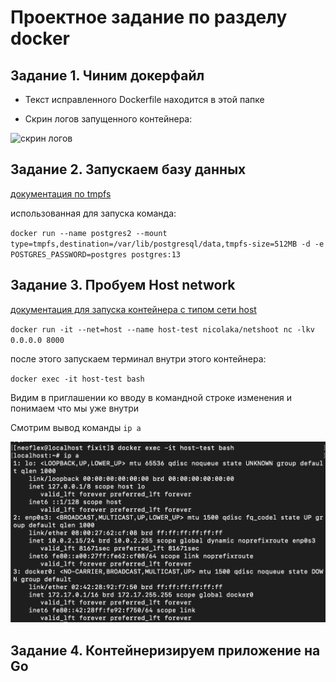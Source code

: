 # Проектное задание по разделу docker

## Задание 1. Чиним докерфайл

- Текст исправленного Dockerfile находится в этой папке

- Скрин логов запущенного контейнера:

![скрин логов]()

## Задание 2. Запускаем базу данных

[документация по tmpfs](https://docs.docker.com/storage/tmpfs/)

использованная для запуска команда:

`docker run --name postgres2 --mount type=tmpfs,destination=/var/lib/postgresql/data,tmpfs-size=512MB -d -e POSTGRES_PASSWORD=postgres postgres:13`

## Задание 3. Пробуем Host network

[документация для запуска контейнера с типом сети host ](https://docs.docker.com/network/drivers/host/)

`docker run -it --net=host --name host-test nicolaka/netshoot nc -lkv 0.0.0.0 8000`

после этого запускаем терминал внутри этого контейнера:

`docker exec -it host-test bash`

Видим в приглашении ко вводу в командной строке изменения и понимаем что мы уже внутри

Смотрим вывод команды `ip a`

![terminal from host-test container](./img/host_net_ip_a_output.png)

## Задание 4. Контейнеризируем приложение на Go


## 